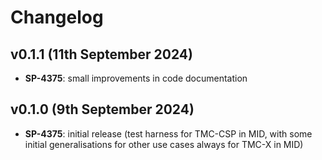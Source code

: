 # Changelog

## v0.1.1 (11th September 2024)

- **SP-4375**: small improvements in code documentation

## v0.1.0 (9th September 2024)

- **SP-4375**: initial release (test harness for TMC-CSP in MID, with some
  initial generalisations for other use cases always for TMC-X in MID)
